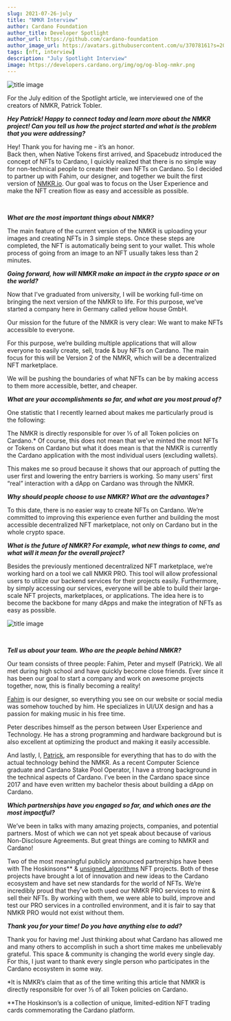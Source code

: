```yaml
---
slug: 2021-07-26-july
title: "NMKR Interview"
author: Cardano Foundation
author_title: Developer Spotlight
author_url: https://github.com/cardano-foundation
author_image_url: https://avatars.githubusercontent.com/u/37078161?s=200&v=4
tags: [nft, interview]
description: "July Spotlight Interview"
image: https://developers.cardano.org/img/og/og-blog-nmkr.png
---
```


![title image](/img/devblog/nmkr_preview.png)

For the July edition of the Spotlight article, we interviewed one of the creators of NMKR, Patrick Tobler. 
<br />

**_Hey Patrick! Happy to connect today and learn more about the NMKR project! Can you tell us how the project started and what is the problem that you were addressing?_**

Hey! Thank you for having me - it’s an honor.  
Back then, when Native Tokens first arrived, and Spacebudz introduced the concept of NFTs to Cardano, I quickly realized that there is no simple way for non-technical people to create their own NFTs on Cardano. So I decided to partner up with Fahim, our designer, and together we built the first version of [NMKR.io](https://www.NMKR.io/). Our goal was to focus on the User Experience and make the NFT creation flow as easy and accessible as possible.

<br />

<!-- truncate -->


**_What are the most important things about NMKR?_**

The main feature of the current version of the NMKR is uploading your images and creating NFTs in 3 simple steps. Once these steps are completed, the NFT is automatically being sent to your wallet. This whole process of going from an image to an NFT usually takes less than 2 minutes.
<br />

**_Going forward, how will NMKR make an impact in the crypto space or on the world?_**

Now that I’ve graduated from university, I will be working full-time on bringing the next version of the NMKR to life. For this purpose, we’ve started a company here in Germany called yellow house GmbH. 

Our mission for the future of the NMKR is very clear: We want to make NFTs accessible to everyone. 

For this purpose, we’re building multiple applications that will allow everyone to easily create, sell, trade & buy NFTs on Cardano. The main focus for this will be Version 2 of the NMKR, which will be a decentralized NFT marketplace. 

We will be pushing the boundaries of what NFTs can be by making access to them more accessible, better, and cheaper.
<br />

**_What are your accomplishments so far, and what are you most proud of?_**

One statistic that I recently learned about makes me particularly proud is the following:

The NMKR is directly responsible for over ⅓ of all Token policies on Cardano.* Of course, this does not mean that we’ve minted the most NFTs or Tokens on Cardano but what it does mean is that the NMKR is currently the Cardano application with the most individual users (excluding wallets). 

This makes me so proud because it shows that our approach of putting the user first and lowering the entry barriers is working. So many users' first “real” interaction with a dApp on Cardano was through the NMKR. 
<br />

**_Why should people choose to use NMKR? What are the advantages?_**

To this date, there is no easier way to create NFTs on Cardano. We’re committed to improving this experience even further and building the most accessible decentralized NFT marketplace, not only on Cardano but in the whole crypto space.
<br />

**_What is the future of NMKR? For example, what new things to come, and what will it mean for the overall project?_**

Besides the previously mentioned decentralized NFT marketplace, we’re working hard on a tool we call NMKR PRO. This tool will allow professional users to utilize our backend services for their projects easily. Furthermore, by simply accessing our services, everyone will be able to build their large-scale NFT projects, marketplaces, or applications. The idea here is to become the backbone for many dApps and make the integration of NFTs as easy as possible.

![title image](/img/devblog/nmkr_preview.png)

<br />

**_Tell us about your team. Who are the people behind NMKR?_**

Our team consists of three people: Fahim, Peter and myself (Patrick).
We all met during high school and have quickly become close friends. Ever since it has been our goal to start a company and work on awesome projects together, now, this is finally becoming a reality!

[Fahim](https://twitter.com/fahhh1m) is our designer, so everything you see on our website or social media was somehow touched by him. He specializes in UI/UX design and has a passion for making music in his free time.

Peter describes himself as the person between User Experience and Technology. He has a strong programming and hardware background but is also excellent at optimizing the product and making it easily accessible.

And lastly, I, [Patrick](https://twitter.com/Padierfind), am responsible for everything that has to do with the actual technology behind the NMKR. As a recent Computer Science graduate and Cardano Stake Pool Operator, I have a strong background in the technical aspects of Cardano. I’ve been in the Cardano space since 2017 and have even written my bachelor thesis about building a dApp on Cardano.
<br />

**_Which partnerships have you engaged so far, and which ones are the most impactful?_**

We’ve been in talks with many amazing projects, companies, and potential partners. Most of which we can not yet speak about because of various Non-Disclosure Agreements. But great things are coming to NMKR and Cardano!

Two of the most meaningful publicly announced partnerships have been with The Hoskinsons** & [unsigned_algorithms](https://www.unsigs.com/) NFT projects. Both of these projects have brought a lot of innovation and new ideas to the Cardano ecosystem and have set new standards for the world of NFTs. We’re incredibly proud that they’ve both used our NMKR PRO services to mint & sell their NFTs. By working with them, we were able to build, improve and test our PRO services in a controlled environment, and it is fair to say that NMKR PRO would not exist without them.
<br />

**_Thank you for your time! Do you have anything else to add?_**

Thank you for having me! Just thinking about what Cardano has allowed me and many others to accomplish in such a short time makes me unbelievably grateful. This space & community is changing the world every single day. For this, I just want to thank every single person who participates in the Cardano ecosystem in some way.
<br />

*It is NMKR’s claim that as of the time writing this article that NMKR is directly responsible for over ⅓ of all Token policies on Cardano.

**The Hoskinson’s is a collection of unique, limited-edition NFT trading cards commemorating the Cardano platform.

